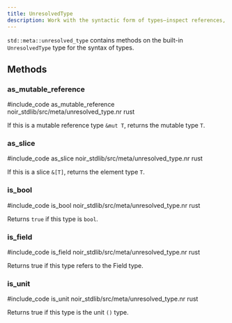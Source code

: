 ```yaml
---
title: UnresolvedType
description: Work with the syntactic form of types—inspect references, slices, and primitive kind checks before resolution.
---
```


`std::meta::unresolved_type` contains methods on the built-in `UnresolvedType` type for the syntax of types.

## Methods

### as_mutable_reference

#include_code as_mutable_reference noir_stdlib/src/meta/unresolved_type.nr rust

If this is a mutable reference type `&mut T`, returns the mutable type `T`.

### as_slice

#include_code as_slice noir_stdlib/src/meta/unresolved_type.nr rust

If this is a slice `&[T]`, returns the element type `T`.

### is_bool

#include_code is_bool noir_stdlib/src/meta/unresolved_type.nr rust

Returns `true` if this type is `bool`.

### is_field

#include_code is_field noir_stdlib/src/meta/unresolved_type.nr rust

Returns true if this type refers to the Field type.

### is_unit

#include_code is_unit noir_stdlib/src/meta/unresolved_type.nr rust

Returns true if this type is the unit `()` type.
